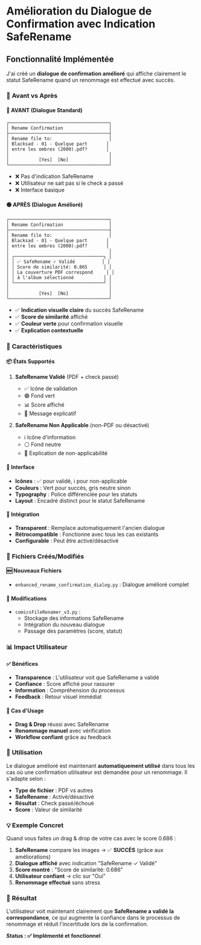 # Amélioration du Dialogue de Confirmation avec Indication SafeRename

## Fonctionnalité Implémentée

J'ai créé un **dialogue de confirmation amélioré** qui affiche clairement le statut SafeRename quand un renommage est effectué avec succès.

### 🎯 **Avant vs Après**

#### 🔴 **AVANT** (Dialogue Standard)
```
┌─────────────────────────────────────┐
│ Rename Confirmation                 │
├─────────────────────────────────────┤
│ Rename file to:                     │
│ Blacksad - 01 - Quelque part       │
│ entre les ombres (2000).pdf?       │
│                                     │
│           [Yes]  [No]               │
└─────────────────────────────────────┘
```
- ❌ Pas d'indication SafeRename
- ❌ Utilisateur ne sait pas si le check a passé
- ❌ Interface basique

#### 🟢 **APRÈS** (Dialogue Amélioré)
```
┌─────────────────────────────────────┐
│ Rename Confirmation                 │
├─────────────────────────────────────┤
│ Rename file to:                     │
│ Blacksad - 01 - Quelque part       │
│ entre les ombres (2000).pdf?       │
│                                     │
│ ┌─────────────────────────────────┐ │
│ │ ✅ SafeRename ✓ Validé          │ │
│ │ Score de similarité: 0.865      │ │
│ │ La couverture PDF correspond     │ │
│ │ à l'album sélectionné           │ │
│ └─────────────────────────────────┘ │
│                                     │
│           [Yes]  [No]               │
└─────────────────────────────────────┘
```
- ✅ **Indication visuelle claire** du succès SafeRename
- ✅ **Score de similarité** affiché
- ✅ **Couleur verte** pour confirmation visuelle
- ✅ **Explication contextuelle**

### 🚀 **Caractéristiques**

#### 📦 **États Supportés**

1. **SafeRename Validé** (PDF + check passé)
   - ✅ Icône de validation
   - 🟢 Fond vert
   - 📊 Score affiché
   - 💬 Message explicatif

2. **SafeRename Non Applicable** (non-PDF ou désactivé)
   - ℹ️ Icône d'information
   - ⚪ Fond neutre
   - 💬 Explication de non-applicabilité

#### 🎨 **Interface**

- **Icônes** : ✅ pour validé, ℹ️ pour non-applicable
- **Couleurs** : Vert pour succès, gris neutre sinon
- **Typography** : Police différenciée pour les statuts
- **Layout** : Encadré distinct pour le statut SafeRename

#### 🔄 **Intégration**

- **Transparent** : Remplace automatiquement l'ancien dialogue
- **Rétrocompatible** : Fonctionne avec tous les cas existants
- **Configurable** : Peut être activé/désactivé

### 📁 **Fichiers Créés/Modifiés**

#### 🆕 **Nouveaux Fichiers**
- `enhanced_rename_confirmation_dialog.py` : Dialogue amélioré complet

#### 🔧 **Modifications**
- `comicsFileRenamer_v3.py` : 
  - Stockage des informations SafeRename
  - Intégration du nouveau dialogue
  - Passage des paramètres (score, statut)

### 📊 **Impact Utilisateur**

#### ✅ **Bénéfices**
- **Transparence** : L'utilisateur voit que SafeRename a validé
- **Confiance** : Score affiché pour rassurer
- **Information** : Compréhension du processus
- **Feedback** : Retour visuel immédiat

#### 🎯 **Cas d'Usage**
- **Drag & Drop** réussi avec SafeRename
- **Renommage manuel** avec vérification
- **Workflow confiant** grâce au feedback

### 🔧 **Utilisation**

Le dialogue amélioré est maintenant **automatiquement utilisé** dans tous les cas où une confirmation utilisateur est demandée pour un renommage. Il s'adapte selon :

- **Type de fichier** : PDF vs autres
- **SafeRename** : Activé/désactivé
- **Résultat** : Check passé/échoué
- **Score** : Valeur de similarité

### 💡 **Exemple Concret**

Quand vous faites un drag & drop de votre cas avec le score 0.686 :

1. **SafeRename** compare les images → ✅ **SUCCÈS** (grâce aux améliorations)
2. **Dialogue affiché** avec indication "SafeRename ✓ Validé"
3. **Score montré** : "Score de similarité: 0.686"
4. **Utilisateur confiant** → clic sur "Oui"
5. **Renommage effectué** sans stress

### 🎉 **Résultat**

L'utilisateur voit maintenant clairement que **SafeRename a validé la correspondance**, ce qui augmente la confiance dans le processus de renommage et réduit l'incertitude lors de la confirmation.

**Status : ✅ Implémenté et fonctionnel**
